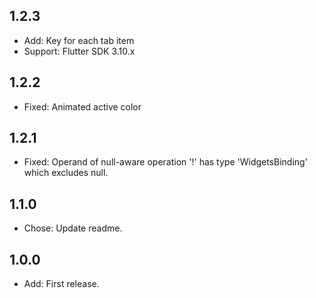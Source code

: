## 1.2.3
* Add: Key for each tab item
* Support: Flutter SDK 3.10.x

## 1.2.2
* Fixed: Animated active color

## 1.2.1
* Fixed: Operand of null-aware operation '!' has type 'WidgetsBinding' which excludes null.

## 1.1.0

* Chose: Update readme.

## 1.0.0

* Add: First release.
